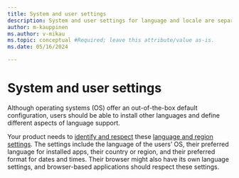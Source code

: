 ```yaml
---
title: System and user settings
description: System and user settings for language and locale are separate, but related.
author: m-kauppinen
ms.author: v-mikau
ms.topic: conceptual #Required; leave this attribute/value as-is.
ms.date: 05/16/2024

---
```


# System and user settings

Although operating systems (OS) offer an out-of-the-box default configuration, users should be able to install other languages and define different aspects of language support.

Your product needs to [identify and respect](user-preferences.md) these [language and region settings](language-settings.md). The settings include the language of the users’ OS, their preferred language for installed apps, their country or region, and their preferred format for dates and times. Their browser might also have its own language settings, and browser-based applications should respect these settings.
